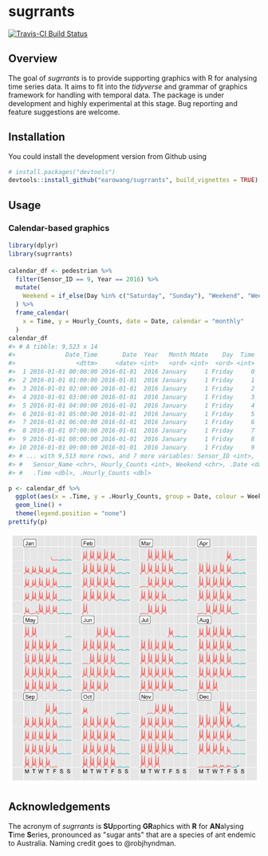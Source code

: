 
<!-- README.md is generated from README.Rmd. Please edit that file -->
sugrrants
=========

[![Travis-CI Build Status](https://travis-ci.org/earowang/sugrrants.svg?branch=master)](https://travis-ci.org/earowang/sugrrants)

Overview
--------

The goal of *sugrrants* is to provide supporting graphics with R for analysing time series data. It aims to fit into the *tidyverse* and grammar of graphics framework for handling with temporal data. The package is under development and highly experimental at this stage. Bug reporting and feature suggestions are welcome.

Installation
------------

You could install the development version from Github using

``` r
# install.packages("devtools")
devtools::install_github("earowang/sugrrants", build_vignettes = TRUE)
```

Usage
-----

### Calendar-based graphics

``` r
library(dplyr)
library(sugrrants)

calendar_df <- pedestrian %>%
  filter(Sensor_ID == 9, Year == 2016) %>%
  mutate(
    Weekend = if_else(Day %in% c("Saturday", "Sunday"), "Weekend", "Weekday")
  ) %>%
  frame_calendar(
    x = Time, y = Hourly_Counts, date = Date, calendar = "monthly"
  )
calendar_df
#> # A tibble: 9,523 x 14
#>              Date_Time       Date  Year   Month Mdate    Day  Time
#>                 <dttm>     <date> <int>   <ord> <int>  <ord> <int>
#>  1 2016-01-01 00:00:00 2016-01-01  2016 January     1 Friday     0
#>  2 2016-01-01 01:00:00 2016-01-01  2016 January     1 Friday     1
#>  3 2016-01-01 02:00:00 2016-01-01  2016 January     1 Friday     2
#>  4 2016-01-01 03:00:00 2016-01-01  2016 January     1 Friday     3
#>  5 2016-01-01 04:00:00 2016-01-01  2016 January     1 Friday     4
#>  6 2016-01-01 05:00:00 2016-01-01  2016 January     1 Friday     5
#>  7 2016-01-01 06:00:00 2016-01-01  2016 January     1 Friday     6
#>  8 2016-01-01 07:00:00 2016-01-01  2016 January     1 Friday     7
#>  9 2016-01-01 08:00:00 2016-01-01  2016 January     1 Friday     8
#> 10 2016-01-01 09:00:00 2016-01-01  2016 January     1 Friday     9
#> # ... with 9,513 more rows, and 7 more variables: Sensor_ID <int>,
#> #   Sensor_Name <chr>, Hourly_Counts <int>, Weekend <chr>, .Date <date>,
#> #   .Time <dbl>, .Hourly_Counts <dbl>
```

``` r
p <- calendar_df %>%
  ggplot(aes(x = .Time, y = .Hourly_Counts, group = Date, colour = Weekend)) +
  geom_line() +
  theme(legend.position = "none")
prettify(p)
```

![](figure/calendar-plot-1.png)

Acknowledgements
----------------

The acronym of *sugrrants* is **SU**pporting **GR**aphics with **R** for **AN**alysing **T**ime **S**eries, pronounced as "sugar ants" that are a species of ant endemic to Australia. Naming credit goes to @robjhyndman.
